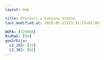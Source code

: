 ```yaml
---
layout: map

title: Prerasti u kanjonu Vratne
last_modified_at: 2018-05-21T23:31:15+02:00

WDPA: [328908]
BioRaS: [94]
geoSrbija:
  L1_183: [23]
  L1_362: [62]
---
```

